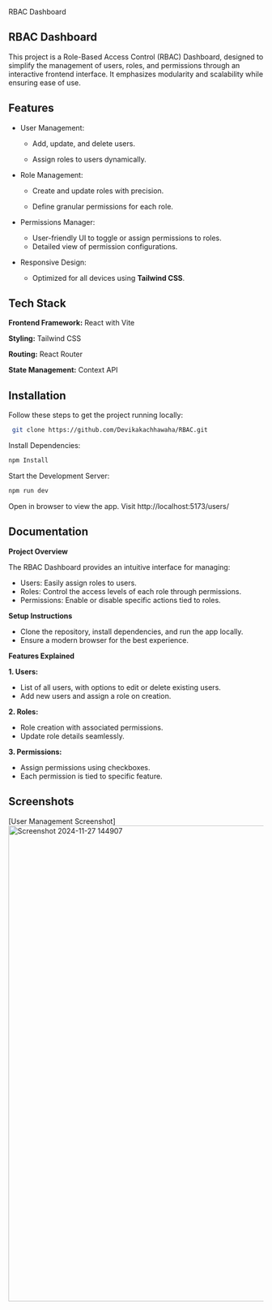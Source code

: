 RBAC Dashboard
## RBAC Dashboard


This project is a Role-Based Access Control (RBAC) Dashboard, designed to simplify the management of users, roles, and permissions through an interactive frontend interface. It emphasizes modularity and scalability while ensuring ease of use.

## Features

- User Management:
   
  - Add, update, and delete users.
 
  -  Assign roles to users dynamically.
- Role Management:

  - Create and update roles with precision.
   
  - Define granular permissions for each role.

- Permissions Manager:

  - User-friendly UI to toggle or assign permissions to roles.
  - Detailed view of permission configurations.

- Responsive Design:

  - Optimized for all devices using **Tailwind CSS**.




## Tech Stack

**Frontend Framework:** React with Vite

**Styling:** Tailwind CSS

**Routing:** React Router

**State Management:** Context API 


## Installation

Follow these steps to get the project running locally:

```bash
 git clone https://github.com/Devikakachhawaha/RBAC.git  

```

Install Dependencies:

```bash
npm Install
```

Start the Development Server:

```bash
npm run dev 
```

Open in browser to view the app.
Visit http://localhost:5173/users/
## Documentation
**Project Overview**

The RBAC Dashboard provides an intuitive interface for managing:

 - Users: Easily assign roles to users.
 - Roles: Control the access levels of each role through permissions.
 - Permissions: Enable or disable specific actions tied to roles.

**Setup Instructions**

 - Clone the repository, install dependencies, and run the app locally.
 - Ensure a modern browser for the best experience.

**Features Explained**

**1. Users:**

 - List of all users, with options to edit or delete existing users.
 - Add new users and assign a role on creation.

**2. Roles:**

 - Role creation with associated permissions.
 - Update role details seamlessly.

**3. Permissions:**

 - Assign permissions using checkboxes.
 - Each permission is tied to specific feature.
 
## Screenshots

[User Management Screenshot]
<img width="938" alt="Screenshot 2024-11-27 144907" src="https://github.com/user-attachments/assets/ae52b22e-b631-41d2-a660-256001579659">


